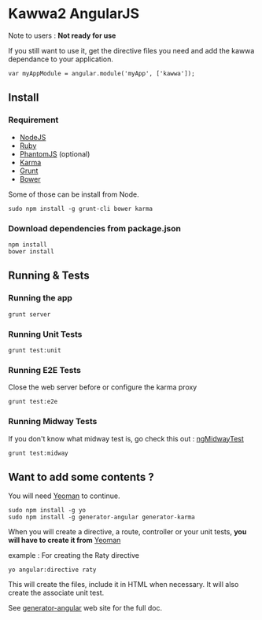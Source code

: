 Kawwa2 AngularJS
================

Note to users : __Not ready for use__

If you still want to use it, get the directive files you need and add  the kawwa dependance to your application.  
	
	var myAppModule = angular.module('myApp', ['kawwa']);




Install
-------

### Requirement

* [NodeJS][node]
* [Ruby][ruby]
* [PhantomJS][phantomjs] \(optional\)
* [Karma][karma]
* [Grunt][grunt]
* [Bower][bower]

Some of those can be install from Node.

	sudo npm install -g grunt-cli bower karma

### Download dependencies from package.json
	
	npm install
	bower install

Running & Tests
-----

### Running the app
	
	grunt server	

### Running Unit Tests

    grunt test:unit

### Running E2E Tests

Close the web server before or configure the karma proxy

	grunt test:e2e

### Running Midway Tests

If you don't know what midway test is, go check this out : [ngMidwayTest][midway]	

	grunt test:midway

Want to add some contents ?
------------

You will need [Yeoman][yo] to continue.

 	sudo npm install -g yo 
 	sudo npm install -g generator-angular generator-karma

When you will create a directive, a route, controller or your unit tests, __you will have to create it from__ [Yeoman][yo]

example : For creating the Raty directive

	yo angular:directive raty

This will create the files, include it in HTML when necessary. It will also create the associate unit test.

See [generator-angular] web site for the  full doc.





[node]: http://nodejs.org "NodeJs"
[ruby]: http://www.ruby-lang.org/fr/ "Ruby"
[karma]: http://karma-runner.github.io "Karma"
[phantomjs]: http://phantomjs.org/ "PhantomJS"
[yo]: http://yeoman.io/ "Yeoman"
[grunt]: http://gruntjs.com/ "Grunt"
[bower]: https://github.com/bower/bower "Bower"
[generator-angular]: https://github.com/yeoman/generator-angular 
[midway]: https://github.com/yearofmoo/ngMidwayTester